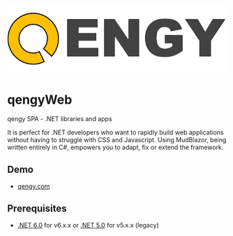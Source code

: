 # ![qengy](qengyWeb/wwwroot/imgs/biglogo.png)

# qengyWeb

qengy SPA - .NET libraries and apps

It is perfect for .NET developers who want to rapidly build web applications without having to struggle with CSS and Javascript. Using MudBlazor, being written entirely in C#, empowers you to adapt, fix or extend the framework.

## Demo
- [qengy.com](https://qengy.com)

## Prerequisites
- [.NET 6.0](https://dotnet.microsoft.com/download/dotnet/6.0) for v6.x.x or [.NET 5.0](https://dotnet.microsoft.com/download/dotnet/5.0) for v5.x.x (legacy)
